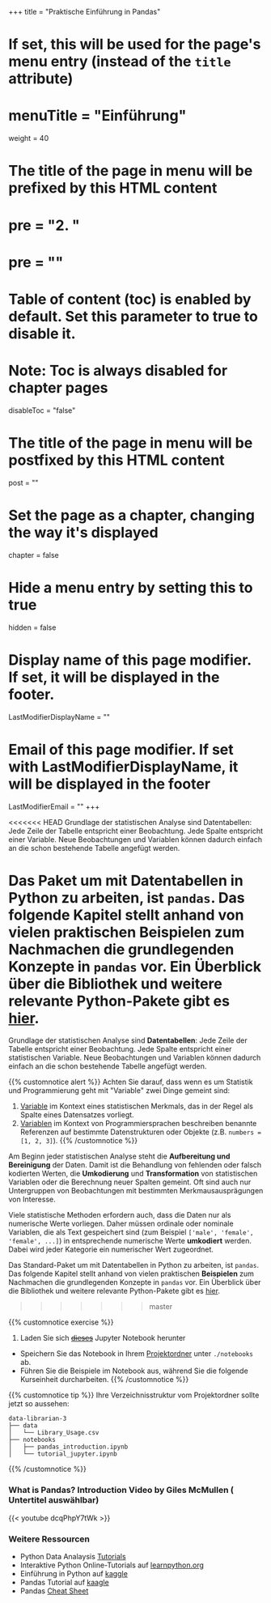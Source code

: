 +++
title = "Praktische Einführung in Pandas"
# If set, this will be used for the page's menu entry (instead of the `title` attribute)
# menuTitle = "Einführung"
weight = 40
# The title of the page in menu will be prefixed by this HTML content
# pre = "<b>2. </b>"
# pre = "<i class='fab fa-github'></i>"
# Table of content (toc) is enabled by default. Set this parameter to true to disable it.
# Note: Toc is always disabled for chapter pages
disableToc = "false"

# The title of the page in menu will be postfixed by this HTML content
post = ""
# Set the page as a chapter, changing the way it's displayed
chapter = false
# Hide a menu entry by setting this to true
hidden = false
# Display name of this page modifier. If set, it will be displayed in the footer.
LastModifierDisplayName = ""
# Email of this page modifier. If set with LastModifierDisplayName, it will be displayed in the footer
LastModifierEmail = ""
+++

<<<<<<< HEAD
Grundlage der statistischen Analyse sind Datentabellen: Jede Zeile der Tabelle entspricht einer Beobachtung. Jede Spalte entspricht einer Variable. Neue Beobachtungen und Variablen können dadurch einfach an die schon bestehende Tabelle angefügt werden.

Das Paket um mit Datentabellen in Python zu arbeiten, ist `pandas`. Das folgende Kapitel stellt anhand von vielen praktischen Beispielen zum Nachmachen die grundlegenden Konzepte in `pandas` vor. Ein Überblick über die Bibliothek und weitere relevante Python-Pakete gibt es [hier](/data-librarian/organisation/packages/pandas/).
=======
Grundlage der statistischen Analyse sind **Datentabellen**: Jede Zeile der Tabelle entspricht einer Beobachtung. Jede Spalte entspricht einer statistischen Variable. Neue Beobachtungen und Variablen können dadurch einfach an die schon bestehende Tabelle angefügt werden.

{{% customnotice alert %}}
Achten Sie darauf, dass wenn es um Statistik und Programmierung geht mit "Variable" zwei Dinge gemeint sind:
1. [Variable](https://de.wikipedia.org/wiki/Statistische_Variable) im Kontext eines statistischen Merkmals, das in der Regel als Spalte eines Datensatzes vorliegt.
2. [Variablen](https://de.wikipedia.org/wiki/Variable_(Programmierung)) im Kontext von Programmiersprachen beschreiben benannte Referenzen auf bestimmte Datenstrukturen oder Objekte (z.B. `numbers = [1, 2, 3]`).
{{% /customnotice %}}


Am Beginn jeder statistischen Analyse steht die **Aufbereitung und Bereinigung** der Daten. Damit ist die Behandlung von fehlenden oder falsch kodierten Werten, die **Umkodierung** und **Transformation** von statistischen Variablen oder die Berechnung neuer Spalten gemeint. Oft sind auch nur Untergruppen von Beobachtungen mit bestimmten Merkmausausprägungen von Interesse.

Viele statistische Methoden erfordern auch, dass die Daten nur als numerische Werte vorliegen. Daher müssen ordinale oder nominale Variablen, die als Text gespeichert sind (zum Beispiel `['male', 'female', 'female', ...]`) in entsprechende numerische Werte **umkodiert** werden. Dabei wird jeder Kategorie ein numerischer Wert zugeordnet.

Das Standard-Paket um mit Datentabellen in Python zu arbeiten, ist `pandas`. Das folgende Kapitel stellt anhand von vielen praktischen **Beispielen** zum Nachmachen die grundlegenden Konzepte in `pandas` vor. Ein Überblick über die Bibliothek und weitere relevante Python-Pakete gibt es [hier](/data-librarian/organisation/packages/pandas/).

>>>>>>> master

{{% customnotice exercise %}}
1. Laden Sie sich [~~dieses~~](../pandas.files/pandas_introduction.ipynb) Jupyter Notebook herunter
- Speichern Sie das Notebook in Ihrem [Projektordner](/data-librarian/organisation/dataset/) unter `./notebooks` ab.
- Führen Sie die Beispiele im Notebook aus, während Sie die folgende Kurseinheit durcharbeiten.
{{% /customnotice %}}


{{% customnotice tip %}}
Ihre Verzeichnisstruktur vom Projektordner sollte jetzt so aussehen:
```shell
data-librarian-3
├── data
│   └── Library_Usage.csv
├── notebooks
│   ├── pandas_introduction.ipynb
│   └── tutorial_jupyter.ipynb
```
{{% /customnotice %}}



### What is Pandas? Introduction Video by Giles McMullen ( Untertitel auswählbar)

{{< youtube dcqPhpY7tWk >}}


### Weitere Ressourcen

- Python Data Analaysis [Tutorials](https://www.featureranking.com/tutorials/python-tutorials/)
- Interaktive Python Online-Tutorials auf [learnpython.org](https://www.learnpython.org/en/)
- Einführung in Python auf [kaggle](https://www.kaggle.com/learn/python)
- Pandas Tutorial auf [kaagle](https://www.kaggle.com/learn/pandas)
- Pandas [Cheat Sheet](http://pandas.pydata.org/Pandas_Cheat_Sheet.pdf)
